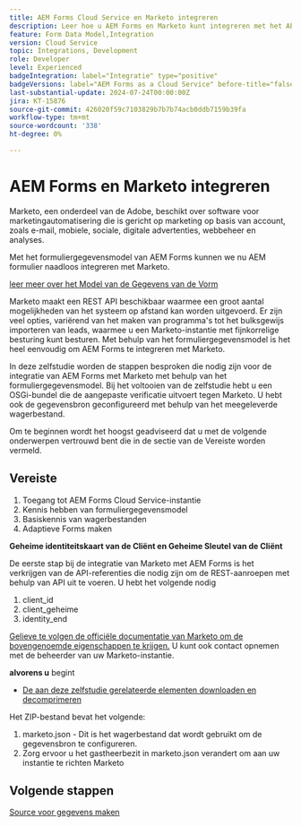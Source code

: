 ```yaml
---
title: AEM Forms Cloud Service en Marketo integreren
description: Leer hoe u AEM Forms en Marketo kunt integreren met het AEM Forms-formuliergegevensmodel.
feature: Form Data Model,Integration
version: Cloud Service
topic: Integrations, Development
role: Developer
level: Experienced
badgeIntegration: label="Integratie" type="positive"
badgeVersions: label="AEM Forms as a Cloud Service" before-title="false"
last-substantial-update: 2024-07-24T00:00:00Z
jira: KT-15876
source-git-commit: 426020f59c7103829b7b7b74acb0ddb7159b39fa
workflow-type: tm+mt
source-wordcount: '338'
ht-degree: 0%

---
```


# AEM Forms en Marketo integreren

Marketo, een onderdeel van de Adobe, beschikt over software voor marketingautomatisering die is gericht op marketing op basis van account, zoals e-mail, mobiele, sociale, digitale advertenties, webbeheer en analyses.

Met het formuliergegevensmodel van AEM Forms kunnen we nu AEM formulier naadloos integreren met Marketo.

[ leer meer over het Model van de Gegevens van de Vorm ](https://helpx.adobe.com/experience-manager/6-5/forms/using/data-integration.html)

Marketo maakt een REST API beschikbaar waarmee een groot aantal mogelijkheden van het systeem op afstand kan worden uitgevoerd. Er zijn veel opties, variërend van het maken van programma&#39;s tot het bulksgewijs importeren van leads, waarmee u een Marketo-instantie met fijnkorrelige besturing kunt besturen. Met behulp van het formuliergegevensmodel is het heel eenvoudig om AEM Forms te integreren met Marketo.

In deze zelfstudie worden de stappen besproken die nodig zijn voor de integratie van AEM Forms met Marketo met behulp van het formuliergegevensmodel. Bij het voltooien van de zelfstudie hebt u een OSGi-bundel die de aangepaste verificatie uitvoert tegen Marketo. U hebt ook de gegevensbron geconfigureerd met behulp van het meegeleverde wagerbestand.

Om te beginnen wordt het hoogst geadviseerd dat u met de volgende onderwerpen vertrouwd bent die in de sectie van de Vereiste worden vermeld.

## Vereiste

1. Toegang tot AEM Forms Cloud Service-instantie
1. Kennis hebben van formuliergegevensmodel
1. Basiskennis van wagerbestanden
1. Adaptieve Forms maken

**Geheime identiteitskaart van de Cliënt en Geheime Sleutel van de Cliënt**

De eerste stap bij de integratie van Marketo met AEM Forms is het verkrijgen van de API-referenties die nodig zijn om de REST-aanroepen met behulp van API uit te voeren. U hebt het volgende nodig

1. client_id
1. client_geheime
1. identity_end

[ Gelieve te volgen de officiële documentatie van Marketo om de bovengenoemde eigenschappen te krijgen.](https://developers.marketo.com/rest-api/) U kunt ook contact opnemen met de beheerder van uw Marketo-instantie.

**alvorens u** begint

* [De aan deze zelfstudie gerelateerde elementen downloaden en decomprimeren](assets/marketo.zip)

Het ZIP-bestand bevat het volgende:

1. marketo.json - Dit is het wagerbestand dat wordt gebruikt om de gegevensbron te configureren.
1. Zorg ervoor u het gastheerbezit in marketo.json verandert om aan uw instantie te richten Marketo

## Volgende stappen

[Source voor gegevens maken](./part2.md)
